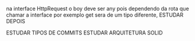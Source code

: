 na interface HttpRequest o boy deve ser any pois dependendo da rota que chamar a interface por exemplo get sera de um tipo diferente, ESTUDAR DEPOIS

ESTUDAR TIPOS DE COMMITS
ESTUDAR ARQUITETURA SOLID